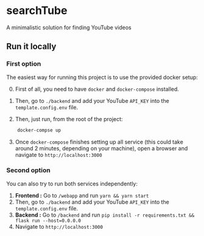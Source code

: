 # searchTube
A minimalistic solution for finding YouTube videos

## Run it locally

### First option

The easiest way for running this project is to use the provided docker setup:

0. First of all, you need to have `docker` and `docker-compose`
installed.

1. Then, go to `./backend` and add your YouTube `API_KEY` into the
`template.config.env` file.

2. Then, just run, from the root of the project:

```bash
    docker-compse up
```

3. Once `docker-compose` finishes setting up all service
(this could take around 2 minutes, depending on your machine),
open a browser and navigate to `http://localhost:3000`

### Second option

You can also try to run both services independently:

1. **Frontend :** Go to `/webapp` and run `yarn && yarn start`
2. Then, go to `./backend` and add your YouTube `API_KEY` into the
`template.config.env` file.
3. **Backend :** Go to `/backend` and run `pip install -r requirements.txt
&& flask run --host=0.0.0.0`
4. Navigate to `http://localhost:3000`
